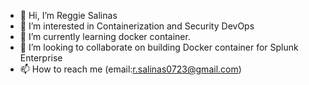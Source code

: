 - 👋 Hi, I’m Reggie Salinas
- 👀 I’m interested in Containerization and Security DevOps
- 🌱 I’m currently learning docker container.
- 💞️ I’m looking to collaborate on building Docker container for Splunk Enterprise
- 📫 How to reach me (email:r.salinas0723@gmail.com)

<!---
rsalinas723/rsalinas723 is a ✨ special ✨ repository because its `README.md` (this file) appears on your GitHub profile.
You can click the Preview link to take a look at your changes.
--->
